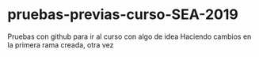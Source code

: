 # pruebas-previas-curso-SEA-2019
Pruebas con github para ir al curso con algo de idea
Haciendo cambios en la primera rama creada, otra vez
